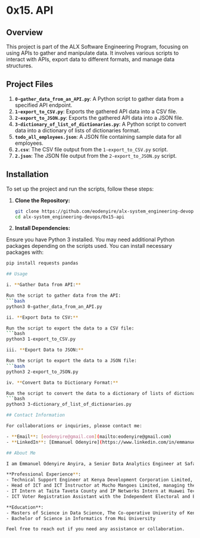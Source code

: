 # 0x15. API

## Overview

This project is part of the ALX Software Engineering Program, focusing on using APIs to gather and manipulate data. It involves various scripts to interact with APIs, export data to different formats, and manage data structures.

## Project Files

1. **`0-gather_data_from_an_API.py`**: A Python script to gather data from a specified API endpoint.
2. **`1-export_to_CSV.py`**: Exports the gathered API data into a CSV file.
3. **`2-export_to_JSON.py`**: Exports the gathered API data into a JSON file.
4. **`3-dictionary_of_list_of_dictionaries.py`**: A Python script to convert data into a dictionary of lists of dictionaries format.
5. **`todo_all_employees.json`**: A JSON file containing sample data for all employees.
6. **`2.csv`**: The CSV file output from the `1-export_to_CSV.py` script.
7. **`2.json`**: The JSON file output from the `2-export_to_JSON.py` script.

## Installation

To set up the project and run the scripts, follow these steps:

1. **Clone the Repository:**

   ```bash
   git clone https://github.com/eodenyire/alx-system_engineering-devops.git
   cd alx-system_engineering-devops/0x15-api

2. **Install Dependencies:**

Ensure you have Python 3 installed. You may need additional Python packages depending on the scripts used. You can install necessary packages with:

   ```bash
   pip install requests pandas

## Usage

i. **Gather Data from API:**

Run the script to gather data from the API:
 ```bash
   python3 0-gather_data_from_an_API.py

ii. **Export Data to CSV:**

Run the script to export the data to a CSV file:
 ```bash
python3 1-export_to_CSV.py

iii. **Export Data to JSON:**

Run the script to export the data to a JSON file:
 ```bash
python3 2-export_to_JSON.py

iv. **Convert Data to Dictionary Format:**

Run the script to convert the data to a dictionary of lists of dictionaries format:
 ```bash
python3 3-dictionary_of_list_of_dictionaries.py

## Contact Information

For collaborations or inquiries, please contact me:

- **Email**: [eodenyire@gmail.com](mailto:eodenyire@gmail.com)
- **LinkedIn**: [Emmanuel Odenyire](https://www.linkedin.com/in/emmanuelodenyire/)

## About Me

I am Emmanuel Odenyire Anyira, a Senior Data Analytics Engineer at Safaricom PLC and a Graduate Student in the Masters of Science in Data Science program at The Cooperative University of Kenya. I am also an ALX Software Engineering student.

**Professional Experience**:
- Technical Support Engineer at Kenya Development Corporation Limited, Industrial and Commercial Development Corporation, and Sote Hub.
- Head of ICT and ICT Instructor at Mucho Mangoes Limited, managing the 21st Century Digital Century Program to train rural farmers.
- IT Intern at Taita Taveta County and IP Networks Intern at Huawei Technologies Kenya Limited.
- ICT Voter Registration Assistant with the Independent Electoral and Boundaries Commission and Content Supervisor - KPHC by Kenya National Bureau of Statistics.

**Education**:
- Masters of Science in Data Science, The Co-operative Univerity of Kenya (current)
- Bachelor of Science in Informatics from Moi University

Feel free to reach out if you need any assistance or collaboration.
